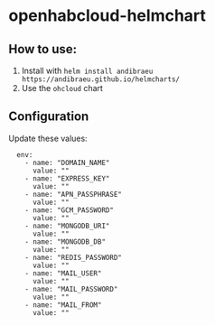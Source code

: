 # openhabcloud-helmchart

## How to use:

1. Install with `helm install andibraeu https://andibraeu.github.io/helmcharts/`
2. Use the `ohcloud` chart

## Configuration

Update these values:

```
  env:
    - name: "DOMAIN_NAME"
      value: ""
    - name: "EXPRESS_KEY"
      value: ""
    - name: "APN_PASSPHRASE"
      value: ""
    - name: "GCM_PASSWORD"
      value: ""
    - name: "MONGODB_URI"
      value: ""
    - name: "MONGODB_DB"
      value: ""
    - name: "REDIS_PASSWORD"
      value: ""
    - name: "MAIL_USER"
      value: ""
    - name: "MAIL_PASSWORD"
      value: ""
    - name: "MAIL_FROM"
      value: ""
```